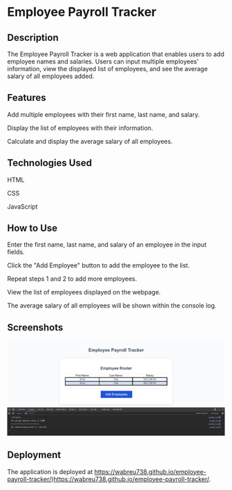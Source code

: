 
<h1>Employee Payroll Tracker</h1>

<h2>Description</h2>

The Employee Payroll Tracker is a web application that enables users to add employee names and salaries. Users can input multiple employees' information, view the displayed list of employees, and see the average salary of all employees added.


<h2>Features</h2>


Add multiple employees with their first name, last name, and salary.

Display the list of employees with their information.

Calculate and display the average salary of all employees.


<h2>Technologies Used</h2>


HTML

CSS

JavaScript


<h2>How to Use</h2>


Enter the first name, last name, and salary of an employee in the input fields.

Click the "Add Employee" button to add the employee to the list.

Repeat steps 1 and 2 to add more employees.

View the list of employees displayed on the webpage.

The average salary of all employees will be shown within the console log.


<h2>Screenshots</h2>

<img src='./assets/Screenshot.png'>


<h2>Deployment</h2>

The application is deployed at https://wabreu738.github.io/employee-payroll-tracker/)https://wabreu738.github.io/employee-payroll-tracker/.


